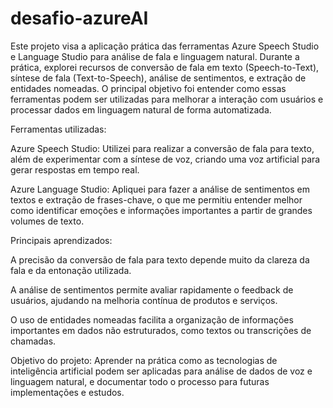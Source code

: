 # desafio-azureAI

Este projeto visa a aplicação prática das ferramentas Azure Speech Studio e Language Studio para análise de fala e linguagem natural. Durante a prática, explorei recursos de conversão de fala em texto (Speech-to-Text), síntese de fala (Text-to-Speech), análise de sentimentos, e extração de entidades nomeadas. O principal objetivo foi entender como essas ferramentas podem ser utilizadas para melhorar a interação com usuários e processar dados em linguagem natural de forma automatizada.

Ferramentas utilizadas:

Azure Speech Studio: Utilizei para realizar a conversão de fala para texto, além de experimentar com a síntese de voz, criando uma voz artificial para gerar respostas em tempo real.

Azure Language Studio: Apliquei para fazer a análise de sentimentos em textos e extração de frases-chave, o que me permitiu entender melhor como identificar emoções e informações importantes a partir de grandes volumes de texto.

Principais aprendizados:

A precisão da conversão de fala para texto depende muito da clareza da fala e da entonação utilizada.

A análise de sentimentos permite avaliar rapidamente o feedback de usuários, ajudando na melhoria contínua de produtos e serviços.

O uso de entidades nomeadas facilita a organização de informações importantes em dados não estruturados, como textos ou transcrições de chamadas.

Objetivo do projeto: Aprender na prática como as tecnologias de inteligência artificial podem ser aplicadas para análise de dados de voz e linguagem natural, e documentar todo o processo para futuras implementações e estudos.

